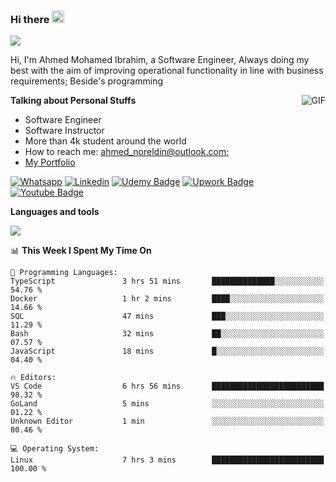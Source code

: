 ### Hi there <img src="https://raw.githubusercontent.com/MartinHeinz/MartinHeinz/master/wave.gif" width="20px">

![](https://komarev.com/ghpvc/?username=2hmad&color=lightgrey)

Hi, I'm Ahmed Mohamed Ibrahim, a Software Engineer, Always doing my best with the aim of improving operational functionality in line with business requirements; Beside's programming

  <img align="right" alt="GIF" src="https://media.giphy.com/media/836HiJc7pgzy8iNXCn/giphy.gif" />
  
**Talking about Personal Stuffs**

- Software Engineer
- Software Instructor
- More than 4k student around the world
- How to reach me: ahmed_noreldin@outlook.com;
- [My Portfolio](https://ahmednoreldin.com)

[![Whatsapp](https://img.shields.io/badge/WhatsApp-25D366?style=for-the-badge&logo=whatsapp&logoColor=white)](http://wa.me/201275457924)
[![Linkedin](https://img.shields.io/badge/LinkedIn-0077B5?style=for-the-badge&logo=linkedin&logoColor=white)](https://www.linkedin.com/in/ahmednoreldin)
[![Udemy Badge](https://img.shields.io/badge/Udemy-EC5252?style=for-the-badge&logo=Udemy&logoColor=white)](https://www.udemy.com/user/ahmed-mohamed-1/) 
[![Upwork Badge](https://img.shields.io/badge/Upwork-14a800?style=for-the-badge&logo=Upwork&logoColor=white)](https://www.upwork.com/freelancers/~01788957435aed0aa5)
[![Youtube Badge](https://img.shields.io/badge/youtube-FF0000?style=for-the-badge&logo=youtube&logoColor=white)](https://www.youtube.com/@code_with_ahmed)

**Languages and tools**  

<img src="https://skillicons.dev/icons?i=aws,gcp,azure,react,vue,flutter,php,cpp,docker,elasticsearch,express,git,githubactions,go,grafana,graphql,java,kafka,kubernetes,laravel,mongodb,mysql,nestjs,nextjs,nodejs,nuxtjs,php,postgres,postman,react,redis,redux,spring,sqlite,ts">

<!--START_SECTION:waka-->
📊 **This Week I Spent My Time On** 

```text
💬 Programming Languages: 
TypeScript               3 hrs 51 mins       ██████████████░░░░░░░░░░░   54.76 % 
Docker                   1 hr 2 mins         ████░░░░░░░░░░░░░░░░░░░░░   14.66 % 
SQL                      47 mins             ███░░░░░░░░░░░░░░░░░░░░░░   11.29 % 
Bash                     32 mins             ██░░░░░░░░░░░░░░░░░░░░░░░   07.57 % 
JavaScript               18 mins             █░░░░░░░░░░░░░░░░░░░░░░░░   04.40 % 

🔥 Editors: 
VS Code                  6 hrs 56 mins       █████████████████████████   98.32 % 
GoLand                   5 mins              ░░░░░░░░░░░░░░░░░░░░░░░░░   01.22 % 
Unknown Editor           1 min               ░░░░░░░░░░░░░░░░░░░░░░░░░   00.46 % 

💻 Operating System: 
Linux                    7 hrs 3 mins        █████████████████████████   100.00 % 
```


<!--END_SECTION:waka-->
 
